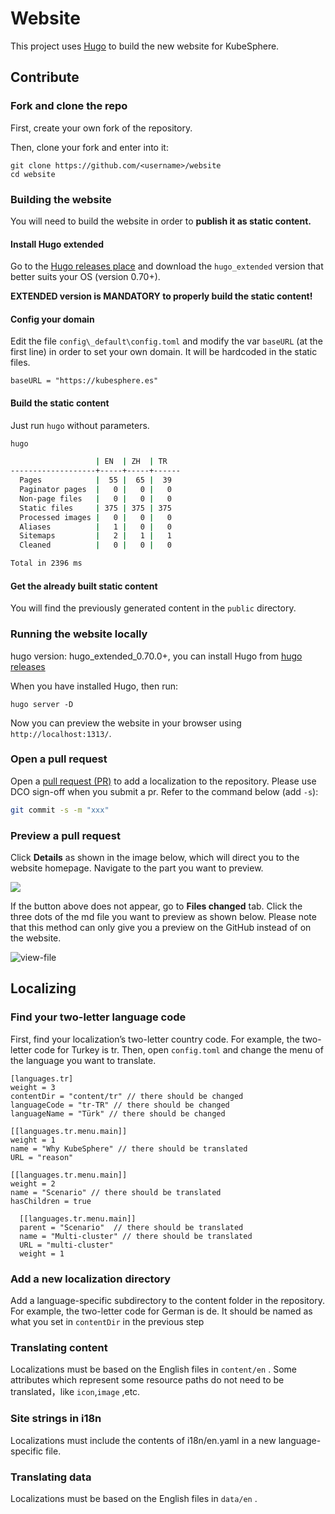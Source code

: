 # Website

This project uses [Hugo](https://gohugo.io/) to build the new website for KubeSphere.

## Contribute

### Fork and clone the repo

First, create your own fork of the repository.

Then, clone your fork and enter into it:

```
git clone https://github.com/<username>/website
cd website
```

### Building the website

You will need to build the website in order to **publish it as static content.**

#### Install Hugo extended

Go to the [Hugo releases place](https://github.com/gohugoio/hugo/releases) and
download the `hugo_extended` version that better suits your OS (version 0.70+).

**EXTENDED version is MANDATORY to properly build the static content!**

#### Config your domain

Edit the file `config\_default\config.toml` and modify the var `baseURL` (at the
first line) in order to set your own domain. It will be hardcoded in the static
files.

```
baseURL = "https://kubesphere.es"
```

#### Build the static content

Just run `hugo` without parameters.

```bash
hugo

                   | EN  | ZH  | TR
-------------------+-----+-----+------
  Pages            |  55 |  65 |  39
  Paginator pages  |   0 |   0 |   0
  Non-page files   |   0 |   0 |   0
  Static files     | 375 | 375 | 375
  Processed images |   0 |   0 |   0
  Aliases          |   1 |   0 |   0
  Sitemaps         |   2 |   1 |   1
  Cleaned          |   0 |   0 |   0

Total in 2396 ms
```

#### Get the already built static content

You will find the previously generated content in the `public` directory.

### Running the website locally

hugo version: hugo_extended_0.70.0+, you can install Hugo from [hugo releases](https://github.com/gohugoio/hugo/releases)

When you have installed Hugo, then run:

```
hugo server -D
```

Now you can preview the website in your browser using `http://localhost:1313/`.

### Open a pull request

Open a [pull request (PR)](https://help.github.com/en/desktop/contributing-to-projects/creating-an-issue-or-pull-request#creating-a-new-pull-request) to add a localization to the repository. Please use DCO sign-off when you submit a pr. Refer to the command below (add `-s`):

```bash
git commit -s -m "xxx"
```

### Preview a pull request

Click **Details** as shown in the image below, which will direct you to the website homepage. Navigate to the part you want to preview.

![](https://ap3.qingstor.com/kubesphere-website/docs/preview-pr-github.png)

If the button above does not appear, go to **Files changed** tab. Click the three dots of the md file you want to preview as shown below. Please note that this method can only give you a preview on the GitHub instead of on the website.

![view-file](https://ap3.qingstor.com/kubesphere-website/docs/view-file-github.png)

## Localizing

### Find your two-letter language code

First, find your localization’s two-letter country code. For example, the two-letter code for Turkey is tr. Then, open `config.toml` and change the menu of the language you want to translate.

```
[languages.tr]
weight = 3
contentDir = "content/tr" // there should be changed
languageCode = "tr-TR" // there should be changed
languageName = "Türk" // there should be changed

[[languages.tr.menu.main]]
weight = 1
name = "Why KubeSphere" // there should be translated
URL = "reason"

[[languages.tr.menu.main]]
weight = 2
name = "Scenario" // there should be translated
hasChildren = true

  [[languages.tr.menu.main]]
  parent = "Scenario"  // there should be translated
  name = "Multi-cluster" // there should be translated
  URL = "multi-cluster"
  weight = 1

```

### Add a new localization directory

Add a language-specific subdirectory to the content folder in the repository. For example, the two-letter code for German is de. It should be named as what you set in `contentDir` in the previous step

### Translating content

Localizations must be based on the English files in `content/en` . Some attributes which represent some resource paths do not need to be translated，like `icon`,`image` ,etc.

### Site strings in i18n

Localizations must include the contents of i18n/en.yaml in a new language-specific file.

### Translating data

Localizations must be based on the English files in `data/en` .
